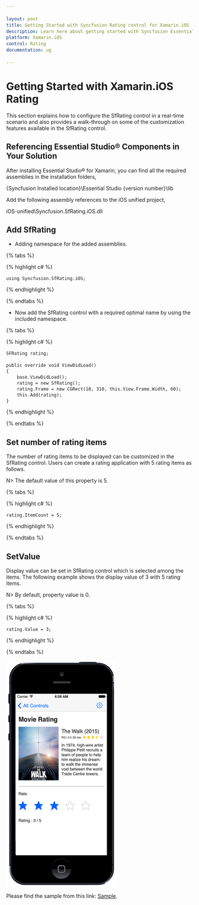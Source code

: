 ```yaml
---

layout: post
title: Getting Started with Syncfusion Rating control for Xamarin.iOS
description: Learn here about getting started with Syncfusion Essential Xamarin.iOS Rating Control, its elements, features, and more.
platform: Xamarin.iOS
control: Rating
documentation: ug

---
```


# Getting Started with Xamarin.iOS Rating

This section explains how to configure the SfRating control in a real-time scenario and also provides a walk-through on some of the customization features available in the SfRating control.

## Referencing Essential Studio® Components in Your Solution

After installing Essential Studio® for Xamarin, you can find all the required assemblies in the installation folders,

{Syncfusion Installed location}\Essential Studio {version number}\lib

Add the following assembly references to the iOS unified project,

iOS-unified\Syncfusion.SfRating.iOS.dll

## Add SfRating

* Adding namespace for the added assemblies. 

{% tabs %}

{% highlight c# %}
	
	using Syncfusion.SfRating.iOS;
	
{% endhighlight %}

{% endtabs %}

* Now add the SfRating control with a required optimal name by using the included namespace.

{% tabs %}

{% highlight c# %}

	SFRating rating;
	
	public override void ViewDidLoad()
	{
		base.ViewDidLoad();
		rating = new SfRating();
		rating.Frame = new CGRect(10, 310, this.View.Frame.Width, 60);
		this.Add(rating);
	}
	
{% endhighlight %}

{% endtabs %}

## Set number of rating items

The number of rating items to be displayed can be customized in the SfRating control. Users can create a rating application with 5 rating items as follows.

N> The default value of this property is 5.

{% tabs %}

{% highlight c# %}

    rating.ItemCount = 5;

{% endhighlight %}

{% endtabs %}

## SetValue

Display value can be set in SfRating control which is selected among the items. The following example shows the display value of 3 with 5 rating items. 

N> By default, property value is 0.

{% tabs %}

{% highlight c# %}

    rating.Value = 3;

{% endhighlight %}

{% endtabs %}

![Rating application using SFRating](images/gettingstarted.png)

Please find the sample from this link: [Sample](http://www.syncfusion.com/downloads/support/directtrac/general/ze/SfRating_GettingStarted1345326680.zip).
